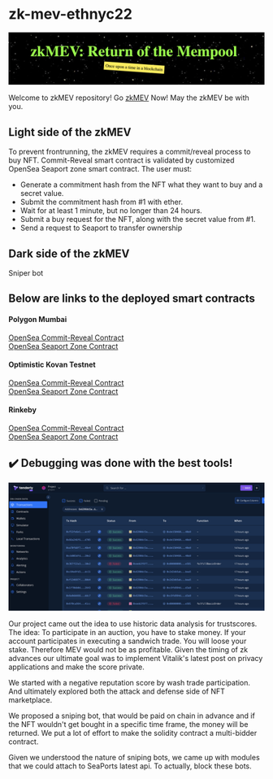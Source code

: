 # zk-mev-ethnyc22

![zkMEV](./img/zkMEV.png)

Welcome to zkMEV repository! Go [zkMEV](https://franz101.github.io/zk-mev-frontend/) Now! May the zkMEV be with you.

## Light side of the zkMEV

To prevent frontrunning, the zkMEV requires a commit/reveal process to buy NFT. Commit-Reveal smart contract is validated by customized OpenSea Seaport zone smart contract. The user must:

- Generate a commitment hash from the NFT what they want to buy and a secret value.
- Submit the commitment hash from #1 with ether.
- Wait for at least 1 minute, but no longer than 24 hours.
- Submit a buy request for the NFT, along with the secret value from #1.
- Send a request to Seaport to transfer ownership

## Dark side of the zkMEV

Sniper bot

## Below are links to the deployed smart contracts

#### Polygon Mumbai

[OpenSea Commit-Reveal Contract](https://mumbai.polygonscan.com/address/0x9ff71ecC4A1F758510fDf326A7e4E1b8e7469C0C#code)  
[OpenSea Seaport Zone Contract](https://mumbai.polygonscan.com/address/0x725a2656104eF581b8a1d9A55702302514E2266B#code)

#### Optimistic Kovan Testnet

[OpenSea Commit-Reveal Contract](https://kovan-optimistic.etherscan.io/address/0x7dfc8a93b3d4bace86c9215056af7ad77567495c#code)  
[OpenSea Seaport Zone Contract](https://kovan-optimistic.etherscan.io/address/0x94bcdb005d429764067c03eb1ad683dca9f6de17#code)

#### Rinkeby

[OpenSea Commit-Reveal Contract](https://rinkeby.etherscan.io/address/0x0eefca095F4aCA83cc82582e9c0D5CbEcfaC62f5#code)  
[OpenSea Seaport Zone Contract](https://rinkeby.etherscan.io/address/0x130Ef2A661C171ec3bAcaEC0F4CE229E0bc29379#code)

## :heavy_check_mark: Debugging was done with the best tools!

![tenderly1](./img/Tenderly%20debug%2012.17.15%20AM.png)

Our project came out the idea to use historic data analysis for trustscores. The idea: To participate in an auction, you have to stake money. If your account participates in executing a sandwich trade. You will loose your stake. Therefore MEV would not be as profitable. Given the timing of zk advances our ultimate goal was to implement Vitalik's latest post on privacy applications and make the score private.

We started with a negative reputation score by wash trade participation. And ultimately explored both the attack and defense side of NFT marketplace.

We proposed a sniping bot, that would be paid on chain in advance and if the NFT wouldn't get bought in a specific time frame, the money will be returned. We put a lot of effort to make the solidity contract a multi-bidder contract.

Given we understood the nature of sniping bots, we came up with modules that we could attach to SeaPorts latest api. To actually, block these bots.
